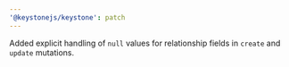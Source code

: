 ```yaml
---
'@keystonejs/keystone': patch
---
```


Added explicit handling of `null` values for relationship fields in `create` and `update` mutations.

